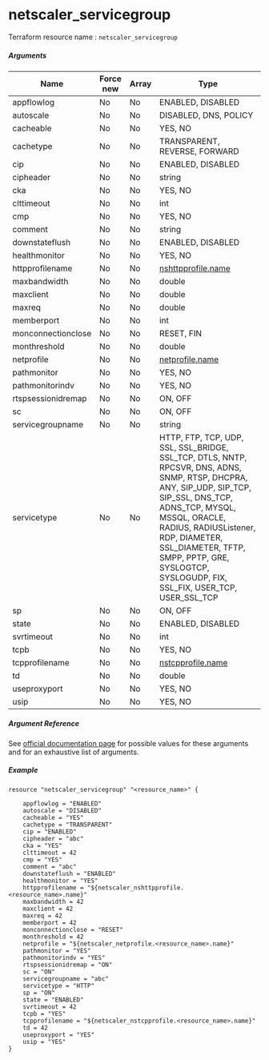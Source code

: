 # netscaler_servicegroup

Terraform resource name : ```netscaler_servicegroup```

##### Arguments

| Name | Force new | Array | Type |
|----|----|----|----|
|appflowlog|No|No|ENABLED, DISABLED|
|autoscale|No|No|DISABLED, DNS, POLICY|
|cacheable|No|No|YES, NO|
|cachetype|No|No|TRANSPARENT, REVERSE, FORWARD|
|cip|No|No|ENABLED, DISABLED|
|cipheader|No|No|string|
|cka|No|No|YES, NO|
|clttimeout|No|No|int|
|cmp|No|No|YES, NO|
|comment|No|No|string|
|downstateflush|No|No|ENABLED, DISABLED|
|healthmonitor|No|No|YES, NO|
|httpprofilename|No|No|[nshttpprofile.name](/doc/resources/nshttpprofile.md)|
|maxbandwidth|No|No|double|
|maxclient|No|No|double|
|maxreq|No|No|double|
|memberport|No|No|int|
|monconnectionclose|No|No|RESET, FIN|
|monthreshold|No|No|double|
|netprofile|No|No|[netprofile.name](/doc/resources/netprofile.md)|
|pathmonitor|No|No|YES, NO|
|pathmonitorindv|No|No|YES, NO|
|rtspsessionidremap|No|No|ON, OFF|
|sc|No|No|ON, OFF|
|servicegroupname|No|No|string|
|servicetype|No|No|HTTP, FTP, TCP, UDP, SSL, SSL_BRIDGE, SSL_TCP, DTLS, NNTP, RPCSVR, DNS, ADNS, SNMP, RTSP, DHCPRA, ANY, SIP_UDP, SIP_TCP, SIP_SSL, DNS_TCP, ADNS_TCP, MYSQL, MSSQL, ORACLE, RADIUS, RADIUSListener, RDP, DIAMETER, SSL_DIAMETER, TFTP, SMPP, PPTP, GRE, SYSLOGTCP, SYSLOGUDP, FIX, SSL_FIX, USER_TCP, USER_SSL_TCP|
|sp|No|No|ON, OFF|
|state|No|No|ENABLED, DISABLED|
|svrtimeout|No|No|int|
|tcpb|No|No|YES, NO|
|tcpprofilename|No|No|[nstcpprofile.name](/doc/resources/nstcpprofile.md)|
|td|No|No|double|
|useproxyport|No|No|YES, NO|
|usip|No|No|YES, NO|

##### Argument Reference

See [official documentation page](https://developer-docs.citrix.com/projects/netscaler-nitro-api/en/11.0/configuration/basic/servicegroup/servicegroup/) for possible values for these arguments and for an exhaustive list of arguments.

##### Example

```
resource "netscaler_servicegroup" "<resource_name>" {

    appflowlog = "ENABLED"
    autoscale = "DISABLED"
    cacheable = "YES"
    cachetype = "TRANSPARENT"
    cip = "ENABLED"
    cipheader = "abc"
    cka = "YES"
    clttimeout = 42
    cmp = "YES"
    comment = "abc"
    downstateflush = "ENABLED"
    healthmonitor = "YES"
    httpprofilename = "${netscaler_nshttpprofile.<resource_name>.name}"
    maxbandwidth = 42
    maxclient = 42
    maxreq = 42
    memberport = 42
    monconnectionclose = "RESET"
    monthreshold = 42
    netprofile = "${netscaler_netprofile.<resource_name>.name}"
    pathmonitor = "YES"
    pathmonitorindv = "YES"
    rtspsessionidremap = "ON"
    sc = "ON"
    servicegroupname = "abc"
    servicetype = "HTTP"
    sp = "ON"
    state = "ENABLED"
    svrtimeout = 42
    tcpb = "YES"
    tcpprofilename = "${netscaler_nstcpprofile.<resource_name>.name}"
    td = 42
    useproxyport = "YES"
    usip = "YES"
}
```

